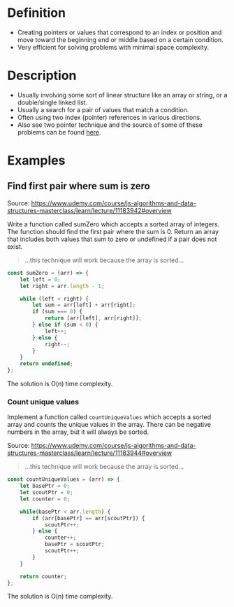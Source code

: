 # Definition

- Creating pointers or values that correspond to an index or position and move toward the beginning end or middle based on a certain condition.
- Very efficient for solving problems with minimal space complexity.

# Description

- Usually involving some sort of linear structure like an array or string, or a double/single linked list.
- Usually a search for a pair of values that match a condition.
- Often using two index (pointer) references in various directions.
- Also see two pointer technique and the source of some of these problems can be found [here](https://www.udemy.com/course/js-algorithms-and-data-structures-masterclass/learn/lecture/11183942#overview).

# Examples

## Find first pair where sum is zero

Source: https://www.udemy.com/course/js-algorithms-and-data-structures-masterclass/learn/lecture/11183942#overview

Write a function called sumZero which accepts a sorted array of integers. The function should find the first pair where the sum is 0. Return an array that includes both values that sum to zero or undefined if a pair does not exist.

> ...this technique will work because the array is sorted...

```javascript
const sumZero = (arr) => {
    let left = 0;
    let right = arr.length - 1;

    while (left < right) {
        let sum = arr[left] + arr[right];
        if (sum === 0) {
            return [arr[left], arr[right]];
        } else if (sum < 0) {
            left++;
        } else {
            right--;
        }
    }
    return undefined;
};
```

The solution is O(n) time complexity.

### Count unique values

Implement a function called `countUniqueValues` which accepts a sorted array and counts the unique values in the array. There can be negative numbers in the array, but it will always be sorted.

Source: https://www.udemy.com/course/js-algorithms-and-data-structures-masterclass/learn/lecture/11183944#overview

> ...this technique will work because the array is sorted...

```javascript
const countUniqueValues = (arr) => {
    let basePtr = 0;
    let scoutPtr = 0;
    let counter = 0;

    while(basePtr < arr.length) {
        if (arr[basePtr] == arr[scoutPtr]) {
            scoutPtr++;
        } else {
            counter++;
            basePtr = scoutPtr;
            scoutPtr++;
        }
    }

    return counter;
};
```

The solution is O(n) time complexity.
